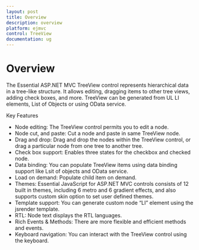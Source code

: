 ```yaml
---
layout: post
title: Overview
description: overview 
platform: ejmvc
control: TreeView
documentation: ug
---
```


# Overview 

The Essential ASP.NET MVC TreeView control represents hierarchical data in a tree-like structure. It allows editing, dragging items to other tree views, adding check boxes, and more. TreeView can be generated from UL LI elements, List of Objects or using OData service.

Key Features

* Node editing: The TreeView control permits you to edit a node.
* Node cut, and paste: Cut a node and paste in same TreeView node.
* Drag and drop: Drag and drop the nodes within the TreeView control, or drag a particular node from one tree to another tree.
* Check box support: Enables three states for the checkbox and checked node.
* Data binding: You can populate TreeView items using data binding support like Lsit of objects and OData service.
* Load on demand: Populate child item on demand.
* Themes: Essential JavaScript for ASP.NET MVC controls consists of 12 built in themes, including 6 metro and 6 gradient effects, and also supports custom skin option to set user defined themes.
* Template support: You can generate custom node “LI” element using the jsrender template.
* RTL: Node text displays the RTL languages.
* Rich Events & Methods: There are more flexible and efficient methods and events.
* Keyboard navigation: You can interact with the TreeView control using the keyboard. 
